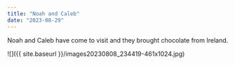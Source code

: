 ```yaml
---
title: "Noah and Caleb"
date: "2023-08-29"
---
```


Noah and Caleb have come to visit and they brought chocolate from Ireland.

![]({{ site.baseurl }}/images20230808_234419-461x1024.jpg)
